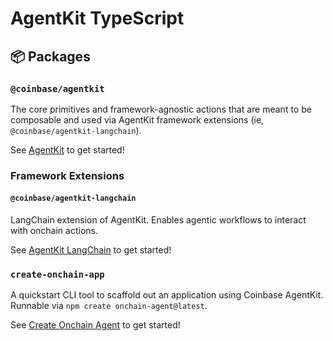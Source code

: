 # AgentKit TypeScript

## 📦 Packages

### `@coinbase/agentkit`

The core primitives and framework-agnostic actions that are meant to be composable and used via AgentKit framework extensions (ie, `@coinbase/agentkit-langchain`).

See [AgentKit](./agentkit/README.md) to get started!

### Framework Extensions

#### `@coinbase/agentkit-langchain`

LangChain extension of AgentKit. Enables agentic workflows to interact with onchain actions.

See [AgentKit LangChain](./framework-extensions/langchain/README.md) to get started!

### `create-onchain-app`

A quickstart CLI tool to scaffold out an application using Coinbase AgentKit. Runnable via `npm create onchain-agent@latest`.

See [Create Onchain Agent](./create-onchain-agent/README.md) to get started!